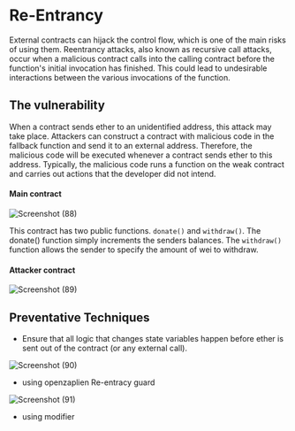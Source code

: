 #  Re-Entrancy

External contracts can hijack the control flow, which is one of the main risks of using them. Reentrancy attacks, also known as recursive call attacks, occur when a malicious contract calls into the calling contract before the function's initial invocation has finished. This could lead to undesirable interactions between the various invocations of the function.

## The vulnerability

When a contract sends ether to an unidentified address, this attack may take place. Attackers can construct a contract with malicious code in the fallback function and send it to an external address. Therefore, the malicious code will be executed whenever a contract sends ether to this address. Typically, the malicious code runs a function on the weak contract and carries out actions that the developer did not intend.


#### Main contract


![Screenshot (88)](https://user-images.githubusercontent.com/82324643/208232269-76c0069a-a158-4b97-ae02-dd37561fcc23.png)

This contract has two public functions. `donate()` and `withdraw()`. The donate() function simply increments the senders balances. The `withdraw()` function allows the sender to specify the amount of wei to withdraw.


#### Attacker contract

![Screenshot (89)](https://user-images.githubusercontent.com/82324643/208233305-064570b1-ee72-4b1d-a2ef-951332c2ba74.png)


## Preventative Techniques

* Ensure that all logic that changes state variables happen before ether is sent out of the contract (or any external call).

![Screenshot (90)](https://user-images.githubusercontent.com/82324643/208233442-09784259-2ad6-4796-b4e9-82246c39bb15.png)

* using openzaplien Re-entracy guard

![Screenshot (91)](https://user-images.githubusercontent.com/82324643/208233637-0f8d8a5d-36ad-4b22-8736-11536dee4cca.png)


* using modifier


